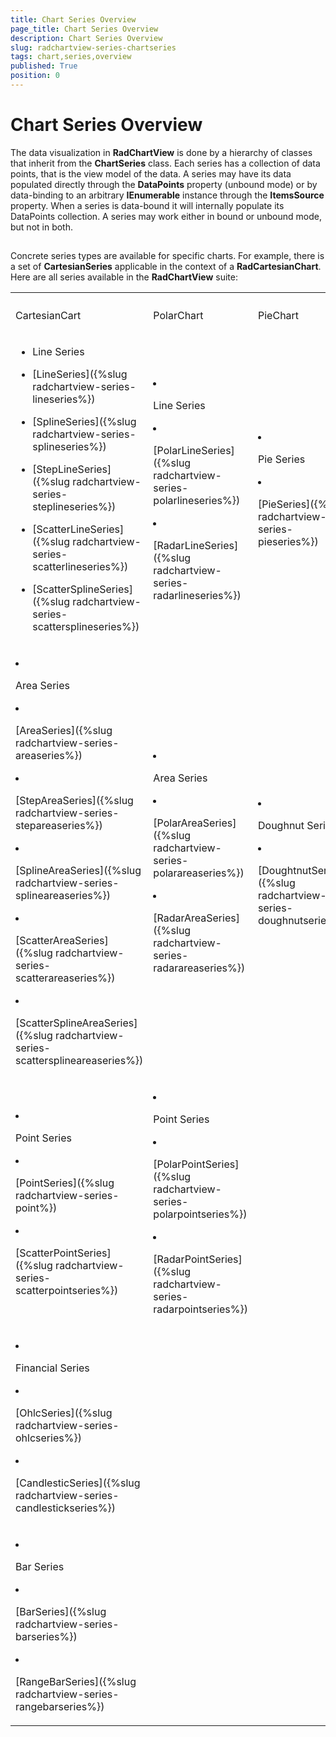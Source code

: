 ```yaml
---
title: Chart Series Overview
page_title: Chart Series Overview
description: Chart Series Overview
slug: radchartview-series-chartseries
tags: chart,series,overview
published: True
position: 0
---
```


# Chart Series Overview



The data visualization in __RadChartView__ is done by a hierarchy of classes that inherit from the __ChartSeries__ class. Each series has a collection of data points, that is the view model of the data. A series may have its data populated directly through the __DataPoints__ property (unbound mode) or by data-binding to an arbitrary __IEnumerable__ instance through the __ItemsSource__ property. When a series is data-bound it will internally populate its DataPoints collection. A series may work either in bound or unbound mode, but not in both.
      

## 

Concrete series types are available for specific charts. For example, there is a set of __CartesianSeries__ applicable in the context of a __RadCartesianChart__. Here are all series available in the __RadChartView__ suite:
        
<table><th><tr><td>

CartesianCart</td><td>

PolarChart</td><td>

PieChart</td></tr></th><tr><td>

* Line Series

* [LineSeries]({%slug radchartview-series-lineseries%})

* [SplineSeries]({%slug radchartview-series-splineseries%})

* [StepLineSeries]({%slug radchartview-series-steplineseries%})

* [ScatterLineSeries]({%slug radchartview-series-scatterlineseries%})

* [ScatterSplineSeries]({%slug radchartview-series-scattersplineseries%})</td><td>

* Line Series

* [PolarLineSeries]({%slug radchartview-series-polarlineseries%})

* [RadarLineSeries]({%slug radchartview-series-radarlineseries%})</td><td>

* Pie Series

* [PieSeries]({%slug radchartview-series-pieseries%})</td></tr><tr><td>

* Area Series

* [AreaSeries]({%slug radchartview-series-areaseries%})

* [StepAreaSeries]({%slug radchartview-series-stepareaseries%})

* [SplineAreaSeries]({%slug radchartview-series-splineareaseries%})

* [ScatterAreaSeries]({%slug radchartview-series-scatterareaseries%})

* [ScatterSplineAreaSeries]({%slug radchartview-series-scattersplineareaseries%})</td><td>

* Area Series

* [PolarAreaSeries]({%slug radchartview-series-polarareaseries%})

* [RadarAreaSeries]({%slug radchartview-series-radarareaseries%})</td><td>

* Doughnut Series

* [DoughtnutSeries]({%slug radchartview-series-doughnutseries%})</td></tr><tr><td>

* Point Series

* [PointSeries]({%slug radchartview-series-point%})

* [ScatterPointSeries]({%slug radchartview-series-scatterpointseries%})</td><td>

* Point Series

* [PolarPointSeries]({%slug radchartview-series-polarpointseries%})

* [RadarPointSeries]({%slug radchartview-series-radarpointseries%})</td><td></td></tr><tr><td>

* Financial Series

* [OhlcSeries]({%slug radchartview-series-ohlcseries%})

* [CandlesticSeries]({%slug radchartview-series-candlestickseries%})</td><td></td><td></td></tr><tr><td>

* Bar Series

* [BarSeries]({%slug radchartview-series-barseries%})

* [RangeBarSeries]({%slug radchartview-series-rangebarseries%})</td><td></td><td></td></tr></table>

